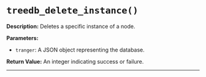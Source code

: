 # `treedb_delete_instance()`

**Description:**
Deletes a specific instance of a node.

**Parameters:**
- `tranger`: A JSON object representing the database.

**Return Value:**
An integer indicating success or failure.

---
